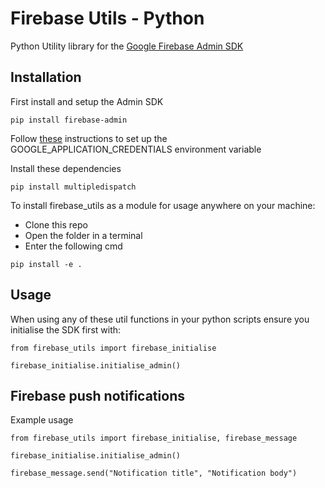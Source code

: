 # Firebase Utils - Python

Python Utility library for the [Google Firebase Admin SDK](https://firebase.google.com/docs/admin/setup)

## Installation

First install and setup the Admin SDK

```
pip install firebase-admin
```

Follow [these](https://firebase.google.com/docs/admin/setup) instructions to set up the GOOGLE_APPLICATION_CREDENTIALS environment variable 

Install these dependencies

```
pip install multipledispatch
```

To install firebase_utils as a module for usage anywhere on your machine:
- Clone this repo
- Open the folder in a terminal
- Enter the following cmd

```
pip install -e .
```

## Usage

When using any of these util functions in your python scripts ensure you initialise the SDK first with:

```
from firebase_utils import firebase_initialise

firebase_initialise.initialise_admin()
```

## Firebase push notifications

Example usage

```
from firebase_utils import firebase_initialise, firebase_message

firebase_initialise.initialise_admin()

firebase_message.send("Notification title", "Notification body")
```